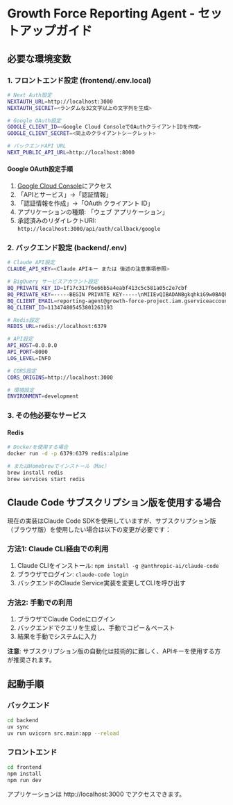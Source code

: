 # Growth Force Reporting Agent - セットアップガイド

## 必要な環境変数

### 1. フロントエンド設定 (frontend/.env.local)

```bash
# Next Auth設定
NEXTAUTH_URL=http://localhost:3000
NEXTAUTH_SECRET=<ランダムな32文字以上の文字列を生成>

# Google OAuth設定
GOOGLE_CLIENT_ID=<Google Cloud ConsoleでOAuthクライアントIDを作成>
GOOGLE_CLIENT_SECRET=<同上のクライアントシークレット>

# バックエンドAPI URL
NEXT_PUBLIC_API_URL=http://localhost:8000
```

#### Google OAuth設定手順
1. [Google Cloud Console](https://console.cloud.google.com/)にアクセス
2. 「APIとサービス」→「認証情報」
3. 「認証情報を作成」→「OAuth クライアント ID」
4. アプリケーションの種類: 「ウェブ アプリケーション」
5. 承認済みのリダイレクトURI: `http://localhost:3000/api/auth/callback/google`

### 2. バックエンド設定 (backend/.env)

```bash
# Claude API設定
CLAUDE_API_KEY=<Claude APIキー または 後述の注意事項参照>

# BigQuery サービスアカウント設定
BQ_PRIVATE_KEY_ID=1f17c317f6e66b5a4eabf413c5c581a05c2e7cbf
BQ_PRIVATE_KEY=-----BEGIN PRIVATE KEY-----\nMIIEvQIBADANBgkqhkiG9w0BAQEFAASCBKcwggSjAgEAAoIBAQCQX3tnEa5mcJYI\niw02C9BfMBDFRVYYFF3CPxOp1i9pCzVc9+yBlIlFLkP7sKukqc8p3sKBGOBB/Hc8\np24l6AzUoYqTPj4HM83xKl/DFxc9b06TGEH0MchIfnlx6IPQ6dqFg56xNyqFJyYc\nIhhjxcSgP+ibBvQOy9jKnx8z1amyOmWpWzgNCM5f/JpoeylqwOUkCMdddE0DpmP+\n5mcFoRUcpchZlmQO8k5cTl9xnjCeDN6OoiI7PiWTAnYfI90rmuzGlRQW6amqiH4N\n9uoIXM1s5jpm2i5SHdTNjElWkB6qnulcjbfYfH4wKnEFp/kbL9miWxfxO6ryZeKh\n5h6LGv4ZAgMBAAECggEAHQtgd5lKhShUPq6+vyc8SdIRJaavzdNXE2t+KLZCvna3\nSxdDeMQpo4XNvnZJ6awR1cIPTkpzX0MLt+OVGMIoxqQjDUFB2FAXN9PHBSgBkGXy\noEwKhLZ5LQBorT5SOna5dA/JHqzS/IumMpW3Y2cXigehY4LQGaPv3r+JVvO+mnCw\nqT62XfNnnrDlo5d4XhDOYKw+PpUmiHwBSQyIrjp6PBGm8cZb8kG+DIiNuNfCYeHh\nG0Xj83Buwzij0ls5FqUFS2IUN1gNAO2+QpIcotgHwEc5JHO5qzf3dk88AFv3OKoZ\ntZYvrwf6dVatGVX22x1FisPLlVEG3hLNQli5GnKikwKBgQDK10WucvjWf7tWIL+H\nkZ+8dTMkYGne9yRuOxiEx3nf9Zs4+yGhDkNMBIvo4TsrkpSt126H0ZlyHwe+1Drf\nfhoxS7zUODiMXo6n0amC9HqqEsEXnJmBLdYUicyNeqLf+ivu2TJSOvCTF8AC8pt2\nHwCHhuOvLJQ6bftTtR12TBqNKwKBgQC2NY78roC/wANcGFWlhuVxn1F1daZdDACI\nUkSzNdl0OhThOL4ujLufxLR36l1Emk28XhkkvabzDLGj57MNY3H/CFZDH6ovhRDo\n9Pe93xEMDkZPmbkbN1+/IhOWtA4bLGs0YY3z75a+TfRtC4sHBHQy1f8bKET+Onbc\nr6QOwOKnywKBgQC0QAR991FFW5CgAs3wrOmj0Qo3Yy3xovFOu1kYdSLKcDkVs6S4\nuDH5VXj2419vYvyYVv6z1wBit0xsua/vduHTuJf+hk9J/aULYHcgFh0DEVNhphmK\n/65j5ehOORKPsoJj58Kd7B5ouAw7Elgv6XDQ/n9J5XV7TsyuIB4kR5C4rQKBgAZI\nionEKsRyBquiWzG+GSN17wUx7W6//zS0QZI8hScw6Y9quYQ5bi7wRZjtCBJZj9yz\nEgLmV1+CTI3ua4pGp6O30eG2sdO5rv+ZkwGFM71KsLoF/xAlNLQOpMZJp0LgoUHJ\nK3ACDxy463jnMQAo8yjdoFJ7bQWnVnn9xJaNqENJAoGAZUGSRaYUGPorAIYe4Qi5\nqLtEeyAGck0Hon0FLS7dc2cBUggfghnfMTXSfcRL7XZxnYmEaalNxyqGsLp2jwp+\n7bExZFARI7/Uf9V5qLJ2hTiOkmypoBkLBEyeLOiGXJxLulPFygY/HmjAOQuqvK6+\nJ2ttox9kA3vbV+LSqfn6WrQ=\n-----END PRIVATE KEY-----
BQ_CLIENT_EMAIL=reporting-agent@growth-force-project.iam.gserviceaccount.com
BQ_CLIENT_ID=113474805453801263193

# Redis設定
REDIS_URL=redis://localhost:6379

# API設定
API_HOST=0.0.0.0
API_PORT=8000
LOG_LEVEL=INFO

# CORS設定
CORS_ORIGINS=http://localhost:3000

# 環境設定
ENVIRONMENT=development
```

### 3. その他必要なサービス

#### Redis
```bash
# Dockerを使用する場合
docker run -d -p 6379:6379 redis:alpine

# またはHomebrewでインストール（Mac）
brew install redis
brew services start redis
```

## Claude Code サブスクリプション版を使用する場合

現在の実装はClaude Code SDKを使用していますが、サブスクリプション版（ブラウザ版）を使用したい場合は以下の変更が必要です：

### 方法1: Claude CLI経由での利用
1. Claude CLIをインストール: `npm install -g @anthropic-ai/claude-code`
2. ブラウザでログイン: `claude-code login`
3. バックエンドのClaude Service実装を変更してCLIを呼び出す

### 方法2: 手動での利用
1. ブラウザでClaude Codeにログイン
2. バックエンドでクエリを生成し、手動でコピー＆ペースト
3. 結果を手動でシステムに入力

**注意**: サブスクリプション版の自動化は技術的に難しく、APIキーを使用する方が推奨されます。

## 起動手順

### バックエンド
```bash
cd backend
uv sync
uv run uvicorn src.main:app --reload
```

### フロントエンド
```bash
cd frontend
npm install
npm run dev
```

アプリケーションは http://localhost:3000 でアクセスできます。
